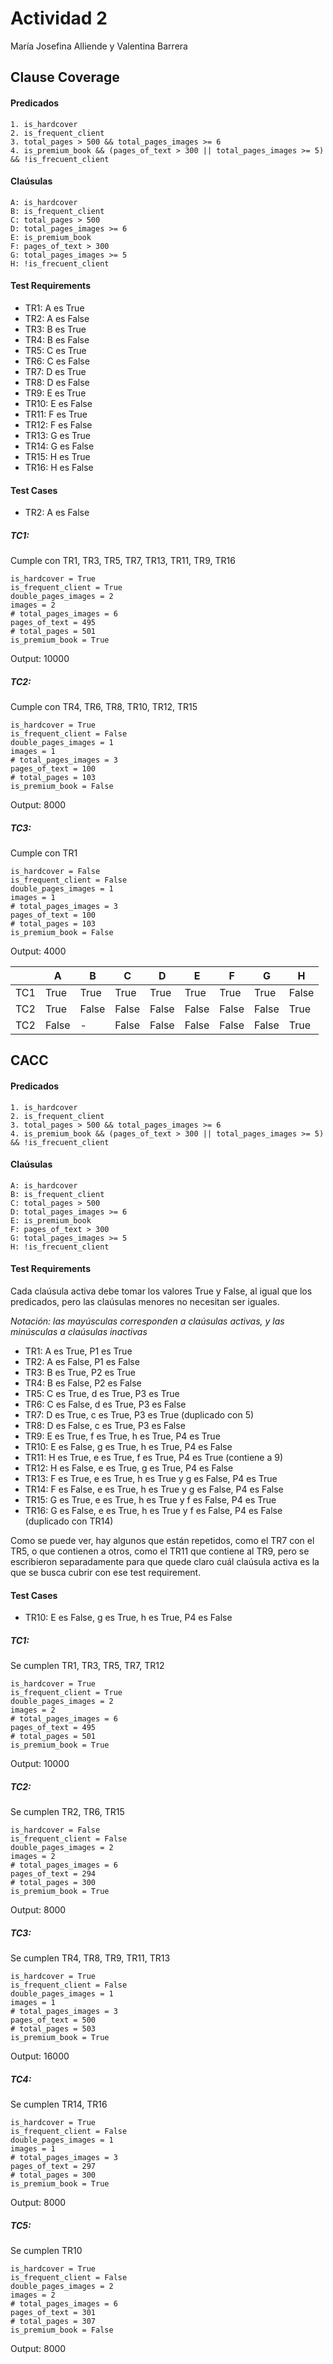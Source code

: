 
# Actividad 2
María Josefina Alliende y Valentina Barrera

## Clause Coverage

#### Predicados

```
1. is_hardcover
2. is_frequent_client
3. total_pages > 500 && total_pages_images >= 6
4. is_premium_book && (pages_of_text > 300 || total_pages_images >= 5) && !is_frecuent_client
```

#### Claúsulas

```
A: is_hardcover
B: is_frequent_client
C: total_pages > 500
D: total_pages_images >= 6
E: is_premium_book
F: pages_of_text > 300
G: total_pages_images >= 5
H: !is_frecuent_client
```

#### Test Requirements

- TR1: A es True
- TR2: A es False
- TR3: B es True
- TR4: B es False
- TR5: C es True
- TR6: C es False
- TR7: D es True
- TR8: D es False
- TR9: E es True
- TR10: E es False
- TR11: F es True
- TR12: F es False
- TR13: G es True
- TR14: G es False
- TR15: H es True
- TR16: H es False

#### Test Cases
- TR2: A es False

##### TC1: 
Cumple con TR1, TR3, TR5, TR7, TR13, TR11, TR9, TR16
```
is_hardcover = True
is_frequent_client = True
double_pages_images = 2
images = 2
# total_pages_images = 6
pages_of_text = 495
# total_pages = 501
is_premium_book = True
```
Output: 10000

##### TC2:
Cumple con TR4, TR6, TR8, TR10, TR12, TR15
```
is_hardcover = True
is_frequent_client = False
double_pages_images = 1
images = 1
# total_pages_images = 3
pages_of_text = 100
# total_pages = 103
is_premium_book = False
```

Output: 8000

##### TC3:
Cumple con TR1
```
is_hardcover = False
is_frequent_client = False
double_pages_images = 1
images = 1
# total_pages_images = 3
pages_of_text = 100
# total_pages = 103
is_premium_book = False
```

Output: 4000

|     | A     | B     | C     | D     | E     | F     | G     | H     |
|-----|-------|-------|-------|-------|-------|-------|-------|-------|
| TC1 | True  | True  | True  | True  | True  | True  | True  | False |
| TC2 | True | False | False | False | False | False | False | True  |
| TC2 | False |   -   | False | False | False | False | False | True  |

## CACC
#### Predicados

```
1. is_hardcover
2. is_frequent_client
3. total_pages > 500 && total_pages_images >= 6
4. is_premium_book && (pages_of_text > 300 || total_pages_images >= 5) && !is_frecuent_client
```

#### Claúsulas

```
A: is_hardcover
B: is_frequent_client
C: total_pages > 500
D: total_pages_images >= 6
E: is_premium_book
F: pages_of_text > 300
G: total_pages_images >= 5
H: !is_frecuent_client
```

#### Test Requirements
Cada claúsula activa debe tomar los valores True y False, al igual que los predicados, pero las claúsulas menores no necesitan ser iguales.

*Notación: las mayúsculas corresponden a claúsulas activas, y las minúsculas a claúsulas inactivas*

- TR1: A es True, P1 es True
- TR2: A es False, P1 es False
- TR3: B es True, P2 es True
- TR4: B es False, P2 es False
- TR5: C es True, d es True, P3 es True
- TR6: C es False, d es True, P3 es False
- TR7: D es True, c es True, P3 es True (duplicado con 5)
- TR8: D es False, c es True, P3 es False
- TR9: E es True, f es True, h es True, P4 es True
- TR10: E es False, g es True, h es True, P4 es False
- TR11: H es True, e es True, f es True, P4 es True (contiene a 9)
- TR12: H es False, e es True, g es True, P4 es False
- TR13: F es True, e es True, h es True y g es False, P4 es True
- TR14: F es False, e es True, h es True y g es False, P4 es False
- TR15: G es True, e es True, h es True y f es False, P4 es True
- TR16: G es False, e es True, h es True y f es False, P4 es False (duplicado con TR14)

Como se puede ver, hay algunos que están repetidos, como el TR7 con el TR5, o que contienen a otros, como el TR11 que contiene al TR9, pero se escribieron separadamente para que quede claro cuál claúsula activa es la que se busca cubrir con ese test requirement.

#### Test Cases

- TR10: E es False, g es True, h es True, P4 es False


##### TC1:

Se cumplen TR1, TR3, TR5, TR7, TR12
```
is_hardcover = True
is_frequent_client = True
double_pages_images = 2
images = 2
# total_pages_images = 6
pages_of_text = 495
# total_pages = 501
is_premium_book = True
```
Output: 10000

##### TC2:

Se cumplen TR2, TR6, TR15
```
is_hardcover = False
is_frequent_client = False
double_pages_images = 2
images = 2
# total_pages_images = 6
pages_of_text = 294
# total_pages = 300
is_premium_book = True
```
Output: 8000

##### TC3:

Se cumplen TR4, TR8, TR9, TR11, TR13
```
is_hardcover = True
is_frequent_client = False
double_pages_images = 1
images = 1
# total_pages_images = 3
pages_of_text = 500
# total_pages = 503
is_premium_book = True
```
Output: 16000

##### TC4:

Se cumplen TR14, TR16
```
is_hardcover = True
is_frequent_client = False
double_pages_images = 1
images = 1
# total_pages_images = 3
pages_of_text = 297
# total_pages = 300
is_premium_book = True
```
Output: 8000

##### TC5:

Se cumplen TR10
```
is_hardcover = True
is_frequent_client = False
double_pages_images = 2
images = 2
# total_pages_images = 6
pages_of_text = 301
# total_pages = 307
is_premium_book = False
```
Output: 8000